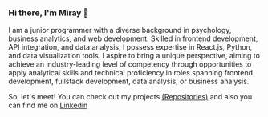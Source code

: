 ### Hi there, I'm Miray 👋


I am a junior programmer with a diverse background in psychology, business analytics, and web development. Skilled in frontend development, API integration, and data analysis, I possess expertise in React.js, Python, and data visualization tools. I aspire to bring a unique perspective, aiming to achieve an industry-leading level of competency through opportunities to apply analytical skills and technical proficiency in roles spanning frontend development, fullstack development, data analysis, or business analysis.
<br/>

So, let's meet!
You can check out my projects [(Repositories)](https://github.com/miraybuy?tab=repositories) and also you can find me on [Linkedin](https://www.linkedin.com/in/miray-buyukkaray/)


<!--
**miraybuy/miraybuy** is a ✨ _special_ ✨ repository because its `README.md` (this file) appears on your GitHub profile.



